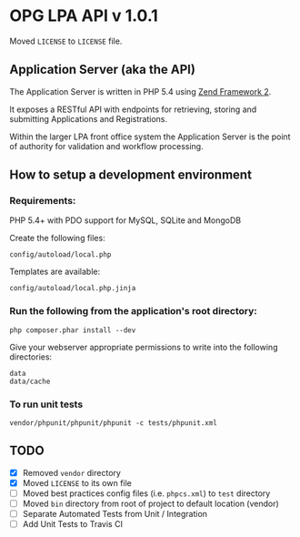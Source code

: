 # OPG LPA API v 1.0.1

Moved `LICENSE` to `LICENSE` file.

## Application Server (aka the API)

The Application Server is written in PHP 5.4 using [Zend Framework 2](http://framework.zend.com/).

It exposes a RESTful API with endpoints for retrieving, storing and submitting Applications and Registrations.

Within the larger LPA front office system the Application Server is the point of authority for validation and workflow processing.

## How to setup a development environment

### Requirements:
PHP 5.4+ with PDO support for MySQL, SQLite and MongoDB

Create the following files:

```
config/autoload/local.php
```

Templates are available:

```
config/autoload/local.php.jinja
```

### Run the following from the application's root directory:

```
php composer.phar install --dev
```

Give your webserver appropriate permissions to write into the following directories:

```
data
data/cache
```

### To run unit tests

```
vendor/phpunit/phpunit/phpunit -c tests/phpunit.xml
```

## TODO

- [x] Removed `vendor` directory
- [x] Moved `LICENSE` to its own file
- [ ] Moved best practices config files (i.e. `phpcs.xml`) to `test` directory
- [ ] Moved `bin` directory from root of project to default location (vendor)
- [ ] Separate Automated Tests from Unit / Integration
- [ ] Add Unit Tests to Travis CI
